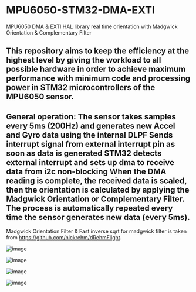 # MPU6050-STM32-DMA-EXTI
MPU6050 DMA &amp; EXTI HAL library  real time orientation with Madgwick Orientation &amp; Complementary Filter

This repository aims to keep the efficiency at the highest level by giving the workload to all possible hardware in order to achieve maximum performance with minimum code and processing power in STM32 microcontrollers of the MPU6050 sensor.
---
General operation:
The sensor takes samples every 5ms (200Hz) and generates new Accel and Gyro data using the internal DLPF
Sends interrupt signal from external interrupt pin as soon as data is generated
STM32 detects external interrupt and sets up dma to receive data from i2c non-blocking
When the DMA reading is complete, the received data is scaled, then the orientation is calculated by applying the Madgwick Orientation or Complementary Filter.
The process is automatically repeated every time the sensor generates new data (every 5ms).
---
Madgwick Orientation Filter & Fast inverse sqrt for madgwick filter is taken from https://github.com/nickrehm/dRehmFlight.

![image](https://user-images.githubusercontent.com/46872345/185007435-a8fb399f-57a0-4f41-9ded-d58873d16ab7.png)

![image](https://user-images.githubusercontent.com/46872345/185007529-cc45e033-06ba-4f4b-8734-67b6365c1f24.png)

![image](https://user-images.githubusercontent.com/46872345/185007616-bda04e12-21f0-45b5-969c-24e972678c14.png)

![image](https://user-images.githubusercontent.com/46872345/185007690-9a96c3e7-6601-4af9-a40a-ca5d41a3ced0.png)
